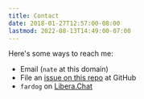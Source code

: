 ```yaml
---
title: Contact
date: 2018-01-27T12:57:00-08:00
lastmod: 2022-08-13T14:49:00-07:00
---
```


Here's some ways to reach me:

* Email (`nate` at this domain)
* File an [issue on this repo][issues] at GitHub
* `fardog` on [Libera.Chat][libera]

[libera]: https://libera.chat/
[issues]: https://github.com/fardog/fardog.io/issues
